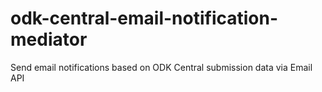 # odk-central-email-notification-mediator
Send email notifications based on ODK Central submission data via Email API
